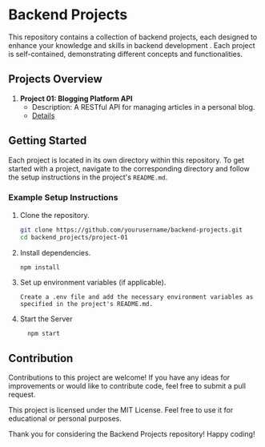 

# Backend Projects

This repository contains a collection of backend projects, each designed to enhance your knowledge and skills in backend development . Each project is self-contained, demonstrating different concepts and functionalities.

## Projects Overview

1. **Project 01: Blogging Platform API**
   - Description: A RESTful API for managing articles in a personal blog.
   - [Details](./bloging-platform/ReadMe.md)

## Getting Started

Each project is located in its own directory within this repository. To get started with a project, navigate to the corresponding directory and follow the setup instructions in the project's `README.md`.

### Example Setup Instructions

1. Clone the repository.
   ```bash
   git clone https://github.com/yourusername/backend-projects.git
   cd backend_projects/project-01
2. Install dependencies.
    ```bash
    npm install
3. Set up environment variables (if applicable).

       Create a .env file and add the necessary environment variables as specified in the project's README.md.
4. Start the Server
        
         npm start

## Contribution

Contributions to this project are welcome! If you have any ideas for improvements or would like to contribute code, feel free to submit a pull request.


This project is licensed under the MIT License. Feel free to use it for educational or personal purposes.

Thank you for considering the Backend Projects repository! Happy coding!